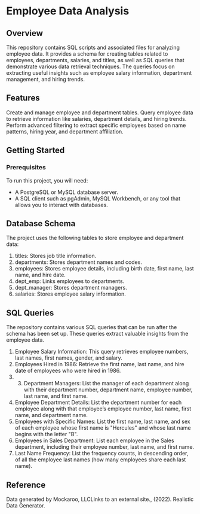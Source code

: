 # Employee Data Analysis
## Overview
This repository contains SQL scripts and associated files for analyzing employee data. It provides a schema for creating tables related to employees, 
departments, salaries, and titles, as well as SQL queries that demonstrate various data retrieval techniques. The queries focus on extracting useful insights 
such as employee salary information, department management, and hiring trends.

## Features
Create and manage employee and department tables.
Query employee data to retrieve information like salaries, department details, and hiring trends.
Perform advanced filtering to extract specific employees based on name patterns, hiring year, and department affiliation.

## Getting Started
### Prerequisites
To run this project, you will need:

- A PostgreSQL or MySQL database server.
- A SQL client such as pgAdmin, MySQL Workbench, or any tool that allows you to interact with databases.

## Database Schema
The project uses the following tables to store employee and department data:

1. titles: Stores job title information.
2. departments: Stores department names and codes.
3. employees: Stores employee details, including birth date, first name, last name, and hire date.
4. dept_emp: Links employees to departments.
5. dept_manager: Stores department managers.
6. salaries: Stores employee salary information.

## SQL Queries
The repository contains various SQL queries that can be run after the schema has been set up. These queries extract valuable insights from 
the employee data.

1. Employee Salary Information: This query retrieves employee numbers, last names, first names, gender, and salary.
2. Employees Hired in 1986: Retrieve the first name, last name, and hire date of employees who were hired in 1986.
3. 3. Department Managers: List the manager of each department along with their department number, department name, employee number,
   last name, and first name.
4. Employee Department Details: List the department number for each employee along with that employee’s employee number, last name,
   first name, and department name.
5. Employees with Specific Names: List the first name, last name, and sex of each employee whose first name is "Hercules" and whose
   last name begins with the letter "B".
6. Employees in Sales Department: List each employee in the Sales department, including their employee number, last name, and first name.
7. Last Name Frequency: List the frequency counts, in descending order, of all the employee last names (how many employees share each
   last name).

## Reference
Data generated by Mockaroo, LLCLinks to an external site., (2022). Realistic Data Generator.
